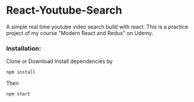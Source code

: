 # React-Youtube-Search
A simple real time youtube video search build with react.
This is a practice project of my course "Modern React and Redux" on Udemy.
<h3>Installation:</h3>
Clone or Download
Install dependencies by 
<pre><code>npm install</code></pre>
Then
<pre><code>npm start</code></pre>
